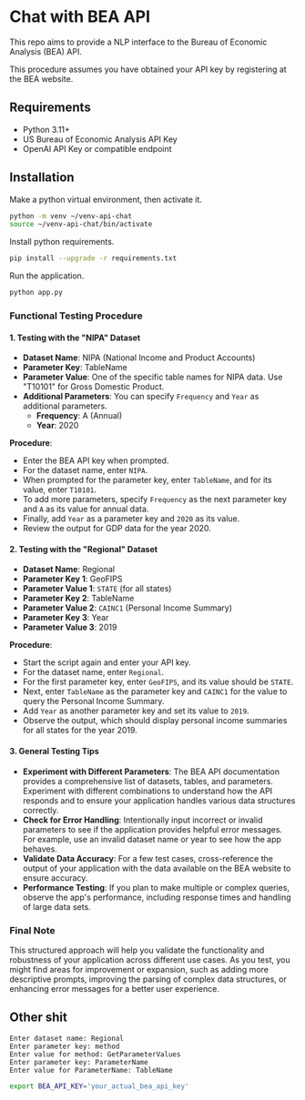 # Chat with BEA API

This repo aims to provide a NLP interface to the Bureau of Economic Analysis (BEA) API.

This procedure assumes you have obtained your API key by registering at the BEA website.

## Requirements

- Python 3.11+
- US Bureau of Economic Analysis API Key
- OpenAI API Key or compatible endpoint

## Installation

Make a python virtual environment, then activate it.

```bash
python -m venv ~/venv-api-chat
source ~/venv-api-chat/bin/activate
```

Install python requirements.

```bash
pip install --upgrade -r requirements.txt
```

Run the application.

```bash
python app.py
```

### Functional Testing Procedure

#### 1. Testing with the "NIPA" Dataset

- **Dataset Name**: NIPA (National Income and Product Accounts)
- **Parameter Key**: TableName
- **Parameter Value**: One of the specific table names for NIPA data. Use "T10101" for Gross Domestic Product.
- **Additional Parameters**: You can specify `Frequency` and `Year` as additional parameters.
  - **Frequency**: A (Annual)
  - **Year**: 2020

**Procedure**:
- Enter the BEA API key when prompted.
- For the dataset name, enter `NIPA`.
- When prompted for the parameter key, enter `TableName`, and for its value, enter `T10101`.
- To add more parameters, specify `Frequency` as the next parameter key and `A` as its value for annual data.
- Finally, add `Year` as a parameter key and `2020` as its value.
- Review the output for GDP data for the year 2020.

#### 2. Testing with the "Regional" Dataset

- **Dataset Name**: Regional
- **Parameter Key 1**: GeoFIPS
- **Parameter Value 1**: `STATE` (for all states)
- **Parameter Key 2**: TableName
- **Parameter Value 2**: `CAINC1` (Personal Income Summary)
- **Parameter Key 3**: Year
- **Parameter Value 3**: 2019

**Procedure**:
- Start the script again and enter your API key.
- For the dataset name, enter `Regional`.
- For the first parameter key, enter `GeoFIPS`, and its value should be `STATE`.
- Next, enter `TableName` as the parameter key and `CAINC1` for the value to query the Personal Income Summary.
- Add `Year` as another parameter key and set its value to `2019`.
- Observe the output, which should display personal income summaries for all states for the year 2019.

#### 3. General Testing Tips

- **Experiment with Different Parameters**: The BEA API documentation provides a comprehensive list of datasets, tables, and parameters. Experiment with different combinations to understand how the API responds and to ensure your application handles various data structures correctly.
- **Check for Error Handling**: Intentionally input incorrect or invalid parameters to see if the application provides helpful error messages. For example, use an invalid dataset name or year to see how the app behaves.
- **Validate Data Accuracy**: For a few test cases, cross-reference the output of your application with the data available on the BEA website to ensure accuracy.
- **Performance Testing**: If you plan to make multiple or complex queries, observe the app's performance, including response times and handling of large data sets.

### Final Note

This structured approach will help you validate the functionality and robustness of your application across different use cases. As you test, you might find areas for improvement or expansion, such as adding more descriptive prompts, improving the parsing of complex data structures, or enhancing error messages for a better user experience.


## Other shit

```plaintext
Enter dataset name: Regional
Enter parameter key: method
Enter value for method: GetParameterValues
Enter parameter key: ParameterName
Enter value for ParameterName: TableName
```

```bash
export BEA_API_KEY='your_actual_bea_api_key'
```
